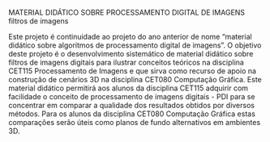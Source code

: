 
MATERIAL DIDÁTICO SOBRE PROCESSAMENTO DIGITAL DE IMAGENS filtros de imagens 

Este projeto é continuidade ao projeto do ano anterior de nome “material didático sobre algoritmos de processamento digital de imagens”. O objetivo deste projeto é o desenvolvimento sistemático de material didático sobre filtros de imagens digitais para ilustrar conceitos teóricos na disciplina CET115 Processamento de Imagens e que sirva como recurso de apoio na construção de cenários 3D na disciplina CET080 Computação Gráfica.
Este material didático permitirá aos alunos da disciplina CET115 adquirir com facilidade o conceito de processamento de imagens digitais - PDI para se concentrar em comparar a qualidade dos resultados obtidos por diversos métodos. Para os alunos da disciplina CET080 Computação Gráfica estas comparações serão úteis como planos de fundo alternativos em ambientes 3D.
